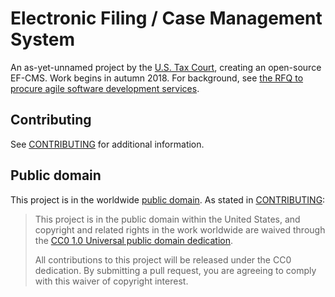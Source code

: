 # Electronic Filing / Case Management System

An as-yet-unnamed project by the [U.S. Tax Court](https://ustaxcourt.gov/), creating an open-source EF-CMS. Work begins in autumn 2018. For background, see [the RFQ to procure agile software development services](https://github.com/ustaxcourt/case-management-rfq).

## Contributing
See [CONTRIBUTING](CONTRIBUTING.md) for additional information.

## Public domain

This project is in the worldwide [public domain](LICENSE.md). As stated in [CONTRIBUTING](CONTRIBUTING.md):

> This project is in the public domain within the United States, and copyright and related rights in the work worldwide are waived through the [CC0 1.0 Universal public domain dedication](https://creativecommons.org/publicdomain/zero/1.0/).
>
> All contributions to this project will be released under the CC0 dedication. By submitting a pull request, you are agreeing to comply with this waiver of copyright interest.

